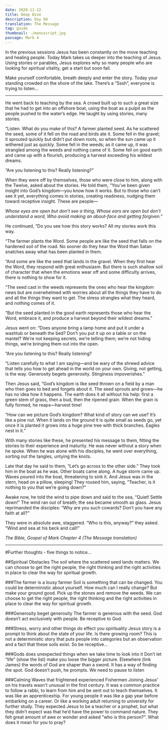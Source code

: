 ```yaml
---
date: 2020-11-22
title: Deep Dive 
description: Day 04
translation: The Message 
tag: guide
thumbnail: ./manuscript.jpg
passage: Mark 4 
---
```

In the previous sessions Jesus has been constantly on the move teaching and healing people. Today Mark takes us deeper into the teaching of Jesus.  Using stories or parables, Jesus explores why so many people who are looking for spiritual vitality, get a start but soon fail.

Make yourself comfortable, breath deeply and enter the story. Today your standing crowded on the shore of the lake. There’s a “Sssh”, everyone is trying to listen...

---
  He went back to teaching by the sea. A crowd built up to such a great size that he had to get into an offshore boat, using the boat as a pulpit as the people pushed to the water’s edge. He taught by using stories, many stories.

 “Listen. What do you make of this? A farmer planted seed. As he scattered the seed, some of it fell on the road and birds ate it. Some fell in the gravel; it sprouted quickly but didn’t put down roots, so when the sun came up it withered just as quickly. Some fell in the weeds; as it came up, it was strangled among the weeds and nothing came of it. Some fell on good earth and came up with a flourish, producing a harvest exceeding his wildest dreams.

 “Are you listening to this? Really listening?”

 When they were off by themselves, those who were close to him, along with the Twelve, asked about the stories. He told them, “You’ve been given insight into God’s kingdom—you know how it works. But to those who can’t see it yet, everything comes in stories, creating readiness, nudging them toward receptive insight. These are people—

_Whose eyes are open but don’t see a thing,
Whose ears are open but don’t understand a word,
Who avoid making an about-face and getting forgiven._”

 He continued, “Do you see how this story works? All my stories work this way.

 “The farmer plants the Word. Some people are like the seed that falls on the hardened soil of the road. No sooner do they hear the Word than Satan snatches away what has been planted in them.

 “And some are like the seed that lands in the gravel. When they first hear the Word, they respond with great enthusiasm. But there is such shallow soil of character that when the emotions wear off and some difficulty arrives, there is nothing to show for it.

 “The seed cast in the weeds represents the ones who hear the kingdom news but are overwhelmed with worries about all the things they have to do and all the things they want to get. The stress strangles what they heard, and nothing comes of it.

 “But the seed planted in the good earth represents those who hear the Word, embrace it, and produce a harvest beyond their wildest dreams.”

 Jesus went on: “Does anyone bring a lamp home and put it under a washtub or beneath the bed? Don’t you put it up on a table or on the mantel? We’re not keeping secrets, we’re telling them; we’re not hiding things, we’re bringing them out into the open.

 “Are you listening to this? Really listening?

 “Listen carefully to what I am saying—and be wary of the shrewd advice that tells you how to get ahead in the world on your own. Giving, not getting, is the way. Generosity begets generosity. Stinginess impoverishes.”

 Then Jesus said, “God’s kingdom is like seed thrown on a field by a man who then goes to bed and forgets about it. The seed sprouts and grows—he has no idea how it happens. The earth does it all without his help: first a green stem of grass, then a bud, then the ripened grain. When the grain is fully formed, he reaps—harvest time!

 “How can we picture God’s kingdom? What kind of story can we use? It’s like a pine nut. When it lands on the ground it is quite small as seeds go, yet once it is planted it grows into a huge pine tree with thick branches. Eagles nest in it.”

 With many stories like these, he presented his message to them, fitting the stories to their experience and maturity. He was never without a story when he spoke. When he was alone with his disciples, he went over everything, sorting out the tangles, untying the knots.

 Late that day he said to them, “Let’s go across to the other side.” They took him in the boat as he was. Other boats came along. A huge storm came up. Waves poured into the boat, threatening to sink it. And Jesus was in the stern, head on a pillow, sleeping! They roused him, saying, “Teacher, is it nothing to you that we’re going down?”

 Awake now, he told the wind to pipe down and said to the sea, “Quiet! Settle down!” The wind ran out of breath; the sea became smooth as glass. Jesus reprimanded the disciples: “Why are you such cowards? Don’t you have any faith at all?”

 They were in absolute awe, staggered. “Who is this, anyway?” they asked. “Wind and sea at his beck and call!”

_The Bible, Gospel of Mark Chapter 4 (The Message translation)_

---

#Further thoughts - five things to notice...

##Spiritual Obstacles 
The soil where the scattered seed lands matters. We can choose to get the right people, the right thinking and the right activities in place to clear the way for spiritual growth.

###The farmer is a lousy farmer
Soil is something that can be changed. You could be deterministic about yourself. How much can I really change? But make your ground good. Pick up the stones and remove the weeds. We can choose to get the right people, the right thinking and the right activities in place to clear the way for spiritual growth.

###Generosity beget generosity
The farmer is generous with the seed. God doesn’t act exclusively with people. Be receptive to God. 

###Stress, worry and other things do effect you spirituality
Jesus story is a prompt to think about the state of your life. Is there growing room? This is not a deterministic story that puts people into categories but an observation and a fact that these soils exist. So be receptive... 

###Gods does unexpected things when we take time to look into it 
Don’t let “life” (show the list) make you loose the bigger picture. Elsewhere (link James) the words of God are shaper than a sword. It has a way of finding the spot. God doesn’t push, he prompts. We need to pause to listen 

###Calming Waves that frightened experienced Fishermen 
Joining Jesus’ on his travels wasn't unusual in the first century. It was a common practice to follow a rabbi, to learn from him and be sent out to teach themselves. It was like an apprenticeship. For young people it was like a gap year before embarking on a career.  Or like a working adult returning to university for further study. They expected Jesus to be a teacher or a prophet, but what they didn’t expect was that he’d have the power to command nature. They felt great amount of awe or wonder and asked "who is this person?". What does it mean for you to pray?
